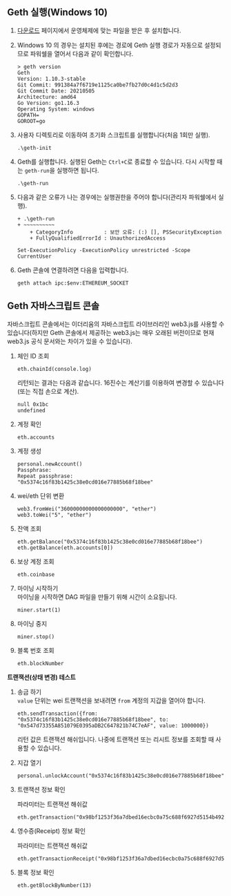 ## Geth 실행(Windows 10)

1. [다운로드](https://geth.ethereum.org/downloads/) 페이지에서 운영체제에 맞는 파일을 받은 후 설치합니다.

2. Windows 10 의 경우는 설치된 후에는 경로에 Geth 실행 경로가 자동으로 설정되므로 파워쉘을 열어서 다음과 같이 확인합니다.

   ```shell
   > geth version
   Geth
   Version: 1.10.3-stable
   Git Commit: 991384a7f6719e1125ca0be7fb27d0c4d1c5d2d3
   Git Commit Date: 20210505
   Architecture: amd64
   Go Version: go1.16.3
   Operating System: windows
   GOPATH=
   GOROOT=go
   ```

3. 사용자 디렉토리로 이동하여 초기화 스크립트를 실행합니다(처음 1회만 실행).

   ```shell
   .\geth-init
   ```

4. Geth를 실행합니다. 실행된 Geth는 `Ctrl+C`로 종료할 수 있습니다. 다시 시작할 때는 `geth-run`을 실행하면 됩니다.

   ```shell
   .\geth-run
   ```

5. 다음과 같은 오류가 나는 경우에는 실행권한을 주어야 합니다(관리자 파워쉘에서 실행).

   ```shell
   + .\geth-run
   + ~~~~~~~~~~
       + CategoryInfo          : 보안 오류: (:) [], PSSecurityException
       + FullyQualifiedErrorId : UnauthorizedAccess
   ```

   ```shell
   Set-ExecutionPolicy -ExecutionPolicy unrestricted -Scope CurrentUser
   ```

6. Geth 콘솔에 연결하려면 다음을 입력합니다.

   ```shell
   geth attach ipc:$env:ETHEREUM_SOCKET
   ```

## Geth 자바스크립트 콘솔

자바스크립트 콘솔에서는 이더리움의 자바스크립트 라이브러리인 web3.js를 사용할 수 있습니다(하지만 Geth 콘솔에서 제공하는 web3.js는 매우 
오래된 버전이므로 현재 web3.js 공식 문서와는 차이가 있을 수 있습니다).

1. 체인 ID 조회
   
   ```
   eth.chainId(console.log)
   ```
   리턴되는 결과는 다음과 같습니다. 16진수는 계산기를 이용하여 변경할 수 있습니다(또는 직접 손으로 계산).
   ```
   null 0x1bc
   undefined
   ```

2. 계정 확인
   ```
   eth.accounts
   ```

3. 계정 생성
   ```
   personal.newAccount()
   Passphrase:
   Repeat passphrase:
   "0x5374c16f83b1425c38e0cd016e77885b68f18bee"
   ```
   
4. wei/eth 단위 변환
   ```
   web3.fromWei("36000000000000000000", "ether")
   web3.toWei("5", "ether")
   ```

5. 잔액 조회
   ```
   eth.getBalance("0x5374c16f83b1425c38e0cd016e77885b68f18bee")
   eth.getBalance(eth.accounts[0])
   ```

6. 보상 계정 조회
   ```
   eth.coinbase
   ```

7. 마이닝 시작하기  
   마이닝을 시작하면 DAG 파일을 만들기 위해 시간이 소요됩니다.
   ```
   miner.start(1)
   ```

8. 마이닝 중지
   ```
   miner.stop()
   ```

9. 블록 번호 조회
   ```
   eth.blockNumber
   ```
   
<b>트랜잭션(상태 변경) 테스트</b>

1. 송금 하기  
   `value` 단위는 wei
   트랜잭션을 보내려면 `from` 계정의 지갑을 열어야 합니다.
   ```
   eth.sendTransaction({from: "0x5374c16f83b1425c38e0cd016e77885b68f18bee", to: "0x547d73355A851079E0395aDB2C647821b74C7eAF", value: 1000000})
   ```
   리턴 값은 트랜잭션 해쉬입니다. 나중에 트랜잭션 또는 리시트 정보를 조회할 때 사용할 수 있습니다.

2. 지갑 열기  

   ```
   personal.unlockAccount("0x5374c16f83b1425c38e0cd016e77885b68f18bee")
   ```

3. 트랜잭션 정보 확인  

   파라미터는 트랜잭션 해쉬값
   ```
   eth.getTransaction("0x98bf1253f36a7dbed16ecbc0a75c688f6927d5154b4921a9b25f9c0ec4524eff")
   ```

4. 영수증(Receipt) 정보 확인  

   파라미터는 트랜잭션 해쉬값

   ```
   eth.getTransactionReceipt("0x98bf1253f36a7dbed16ecbc0a75c688f6927d5154b4921a9b25f9c0ec4524eff")
   ```

5. 블록 정보 확인
   
   ```
   eth.getBlockByNumber(13)
   ```
